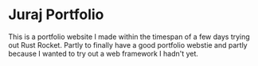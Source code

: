 # Juraj Portfolio

This is a portfolio website I made within the timespan of a few days trying out Rust Rocket. Partly to finally have a good portfolio webstie and partly because I wanted to try out a web framework I hadn't yet.
